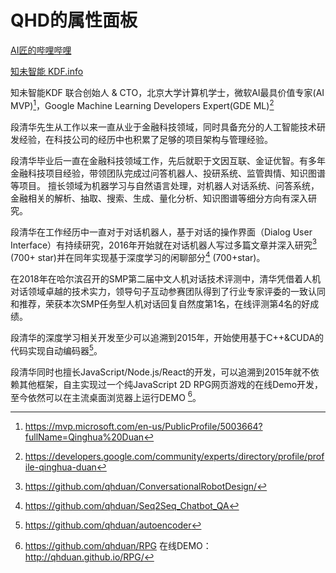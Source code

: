 # QHD的属性面板

[AI匠的哔哩哔哩](https://space.bilibili.com/2832208/)

[知未智能 KDF.info](https://kdf.info)

知未智能KDF 联合创始人 & CTO，北京大学计算机学士，微软AI最具价值专家(AI MVP)[^1]，Google Machine Learning Developers Expert(GDE ML)[^2]

段清华先生从工作以来一直从业于金融科技领域，同时具备充分的人工智能技术研发经验，在科技公司的经历中也积累了足够的项目架构与管理经验。

段清华毕业后一直在金融科技领域工作，先后就职于文因互联、金证优智。有多年金融科技项目经验，带领团队完成过问答机器人、投研系统、监管舆情、知识图谱等项目。
擅长领域为机器学习与自然语言处理，对机器人对话系统、问答系统，金融相关的解析、抽取、搜索、生成、量化分析、知识图谱等细分方向有深入研究。

段清华在工作经历中一直对于对话机器人，基于对话的操作界面（Dialog User Interface）有持续研究，2016年开始就在对话机器人写过多篇文章并深入研究[^3] (700+ star)并在同年实现基于深度学习的闲聊部分[^4] (700+star)。

在2018年在哈尔滨召开的SMP第二届中文人机对话技术评测中，清华凭借着人机对话领域卓越的技术实力，领导句子互动参赛团队得到了行业专家评委的一致认同和推荐，荣获本次SMP任务型人机对话回复自然度第1名，在线评测第4名的好成绩。

段清华的深度学习相关开发至少可以追溯到2015年，开始使用基于C++&CUDA的代码实现自动编码器[^5]。

段清华同时也擅长JavaScript/Node.js/React的开发，可以追溯到2015年就不依赖其他框架，自主实现过一个纯JavaScript 2D RPG网页游戏的在线Demo开发，至今依然可以在主流桌面浏览器上运行DEMO [^6]。

[^1]: https://mvp.microsoft.com/en-us/PublicProfile/5003664?fullName=Qinghua%20Duan
[^2]: https://developers.google.com/community/experts/directory/profile/profile-qinghua-duan
[^3]: https://github.com/qhduan/ConversationalRobotDesign/
[^4]: https://github.com/qhduan/Seq2Seq_Chatbot_QA
[^5]: https://github.com/qhduan/autoencoder
[^6]: https://github.com/qhduan/RPG 在线DEMO：http://qhduan.github.io/RPG/
